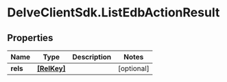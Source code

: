 # DelveClientSdk.ListEdbActionResult

## Properties

Name | Type | Description | Notes
------------ | ------------- | ------------- | -------------
**rels** | [**[RelKey]**](RelKey.md) |  | [optional] 


